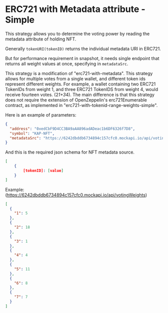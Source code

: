 # ERC721 with Metadata attribute - Simple

This strategy allows you to determine the voting power by reading the metadata attribute of holding NFT.

Generally `tokenURI(tokenID)` returns the individual metadata URI in ERC721.

But for performance requirement in snapshot, it needs single endpoint that returns all weight values at once, specifying in `metadataSrc`.

This strategy is a modification of "erc721-with-metadata". This strategy allows for multiple votes from a single wallet, and different token ids represent different weights. For example, a wallet containing two ERC721 TokenIDs from weight 1, and three ERC721 TokenIDS from weight 4, would receive fourteen votes. (2*1+3*4). The main difference is that this strategy does not require the extension of OpenZeppelin's erc721Enumerable contract, as implemented in "erc721-with-tokenid-range-weights-simple".

Here is an example of parameters:
```json
{
  "address": "0xedCbF9D4CC3BA9aAA896adADeac1b6DF6326f7D8",
  "symbol": "KAP-NFT",
  "metadataSrc": "https://6242dbddb6734894c157cfc0.mockapi.io/api/votingWeights"
}
```

And this is the required json schema for NFT metadata source.
```json
[
    {
        [tokenID]: [value]
    }
]
```

Example: 
(https://6242dbddb6734894c157cfc0.mockapi.io/api/votingWeights)
```json
[
  {
    "1": 5
  },
  {
    "2": 18
  },
  {
    "3": 1
  },
  {
    "4": 4
  },
  {
    "5": 11
  },
  {
    "6": 8
  },
  {
    "7": 7
  }
]
```
